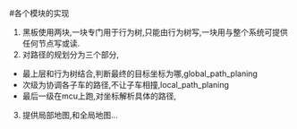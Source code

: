 #各个模块的实现

1. 黑板使用两块,一块专门用于行为树,只能由行为树写,一块用与整个系统可提供任何节点写或读.
2. 对路径的规划分为三个部分,
* 最上层和行为树结合,判断最终的目标坐标为哪,global_path_planing
* 次级为协调各子车的路径,不让子车相撞,local_path_planing
* 最后一级在mcu上跑,对坐标解析具体的路径,
3. 提供局部地图,和全局地图...